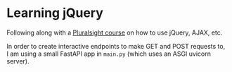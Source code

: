 # Learning jQuery
Following along with a [Pluralsight course](https://app.pluralsight.com/library/courses/jquery-fundamentals/table-of-contents) on how to use jQuery, AJAX, etc.

In order to create interactive endpoints to make GET and POST requests to, I am using a small FastAPI app in `main.py` (which uses an ASGI uvicorn server).